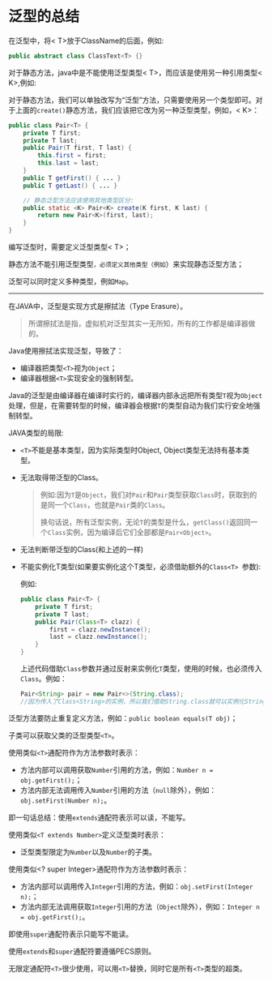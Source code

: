# 泛型的总结

在泛型中，将< T>放于ClassName的后面，例如:

```java
public abstract class ClassText<T> {}
```

对于静态方法，java中是不能使用泛型类型< T>，而应该是使用另一种引用类型< K>,例如:

对于静态方法，我们可以单独改写为“泛型”方法，只需要使用另一个类型即可。对于上面的`create()`静态方法，我们应该把它改为另一种泛型类型，例如，< K>：

```java
public class Pair<T> {
    private T first;
    private T last;
    public Pair(T first, T last) {
        this.first = first;
        this.last = last;
    }
    public T getFirst() { ... }
    public T getLast() { ... }

    // 静态泛型方法应该使用其他类型区分:
    public static <K> Pair<K> create(K first, K last) {
        return new Pair<K>(first, last);
    }
}
```

编写泛型时，需要定义泛型类型< T>；

静态方法不能引用泛型类型``，必须定义其他类型（例如``）来实现静态泛型方法；

泛型可以同时定义多种类型，例如`Map`。

------

在JAVA中，泛型是实现方式是擦拭法（Type Erasure）。

> 所谓擦拭法是指，虚拟机对泛型其实一无所知，所有的工作都是编译器做的。

Java使用擦拭法实现泛型，导致了：

- 编译器把类型`<T>`视为`Object`；
- 编译器根据`<T>`实现安全的强制转型。

Java的泛型是由编译器在编译时实行的，编译器内部永远把所有类型`T`视为`Object`处理，但是，在需要转型的时候，编译器会根据`T`的类型自动为我们实行安全地强制转型。

JAVA类型的局限:

- `<T>`不能是基本类型，因为实际类型时Object, Object类型无法持有基本类型。

- 无法取得带泛型的Class。

  > 例如:因为`T`是`Object`，我们对`Pair`和`Pair`类型获取`Class`时，获取到的是同一个`Class`，也就是`Pair`类的`Class`。
  >
  > 换句话说，所有泛型实例，无论`T`的类型是什么，`getClass()`返回同一个`Class`实例，因为编译后它们全部都是`Pair<Object>`。

- 无法判断带泛型的Class(和上述的一样)

- 不能实例化T类型(如果要实例化这个T类型，必须借助额外的`Class<T> `参数):

  例如:

  ```java
  public class Pair<T> {
      private T first;
      private T last;
      public Pair(Class<T> clazz) {
          first = clazz.newInstance();
          last = clazz.newInstance();
      }
  }
  ```

  上述代码借助`Class`参数并通过反射来实例化`T`类型，使用的时候，也必须传入`Class`。例如：

  ```java
  Pair<String> pair = new Pair<>(String.class);
  //因为传入了Class<String>的实例，所以我们借助String.class就可以实例化String类型。
  ```

泛型方法要防止重复定义方法，例如：`public boolean equals(T obj)`；

子类可以获取父类的泛型类型`<T>`。

使用类似`<T>`通配符作为方法参数时表示：

- 方法内部可以调用获取`Number`引用的方法，例如：`Number n = obj.getFirst();`；
- 方法内部无法调用传入`Number`引用的方法（`null`除外），例如：`obj.setFirst(Number n);`。

即一句话总结：使用`extends`通配符表示可以读，不能写。

使用类似`<T extends Number>`定义泛型类时表示：

- 泛型类型限定为`Number`以及`Number`的子类。

使用类似<? super Integer>通配符作为方法参数时表示：

- 方法内部可以调用传入`Integer`引用的方法，例如：`obj.setFirst(Integer n);`；
- 方法内部无法调用获取`Integer`引用的方法（`Object`除外），例如：`Integer n = obj.getFirst();`。

即使用`super`通配符表示只能写不能读。

使用`extends`和`super`通配符要遵循PECS原则。

无限定通配符`<T>`很少使用，可以用`<T>`替换，同时它是所有`<T>`类型的超类。